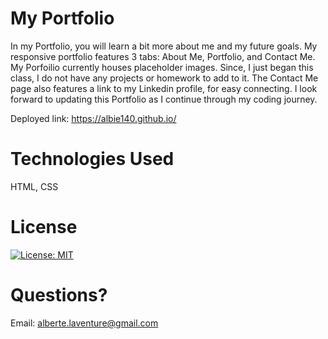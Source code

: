 # My Portfolio

In my Portfolio, you will learn a bit more about me and my future goals. My responsive portfolio features 3 tabs: About Me, Portfolio, and Contact Me. My Porfoilio currently houses placeholder images. Since, I just began this class, I do not have any projects or homework to add to it. The Contact Me page also features a link to my Linkedin profile, for easy connecting. I look forward to updating this Portfolio as I continue through my coding journey.

Deployed link:  https://albie140.github.io/


# Technologies Used
HTML, CSS

# License
[![License: MIT](https://img.shields.io/badge/License-MIT-yellow.svg)](https://opensource.org/licenses/MIT)

# Questions?
Email: alberte.laventure@gmail.com